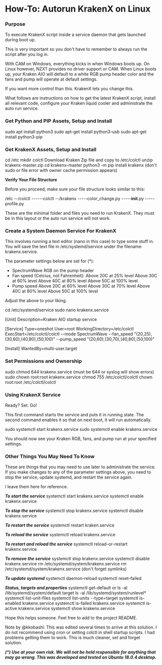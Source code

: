 # How-To: Autorun KrakenX on Linux

### Purpose
To execute KrakenX script inside a service daemon that gets launched during boot up.

This is very important so you don't have to remember to always run the script after you log in.

With CAM on Windows, everything kicks in when Windows boots up. On Linux however, NZXT provides no driver support or CAM. When Linux boots up, your Kraken AIO will default to a white RGB pump header color and the fans and pump will operate at default settings.

If you want more control than this. KrakenX lets you change this.

What follows are instructions on how to get the latest KrakenX script, install all relevant code, configure your Kraken liquid cooler and administrate the auto run service.

### Get Python and PIP Assets, Setup and Install

sudo apt install python3
sudo apt-get install python3-usb
sudo apt-get install python3-pip

### Get KrakenX Assets, Setup and Install

cd /etc
mkdir colctl
Download Kraken Zip file and copy to /etc/colctl
unzip krakenx-master.zip
cd krakenx-master
python3 -m pip install krakenx (don't sudo or file error with owner cache permission appears)

**Verify Your File Structure**

Before you proceed, make sure your file structure looks similar to this:

/etc
--/colctl
------colctl
--/krakenx
-----color_change.py
-----__init__.py
-----profile.py

These are the minimal folder and files you need to run KrakenX. They must be in this layout or the auto run service will not work.

### Create a System Daemon Service For KrakenX

This involves running a text editor (nano in this case) to type some stuff in. You will save the text file in /etc/systemd/service under the filename krakenx.service.

The parameter settings below are set for (*):
- SpectrumWave RGB on the pump header
- Fan speed (Celcius, not Fahrenheit):
    Above 20C at 25% level
    Above 30C at 60% level
    Above 40C at 80% level
    Above 50C at 100% level
- Pump speed
    Above 20C at 60% level
    Above 30C at 70% level
    Above 40C at 80% level
    Above 50C at 100% level

Adjust the above to your liking.

cd /etc/systemd/service
sudo nano krakenx.service

[Unit]
Description=Kraken AIO startup service

[Service]
Type=oneshot
User=root
WorkingDirectory=/etc/colctl
ExecStart=/etc/colctl/colctl --mode SpectrumWave --fan_speed "(20,25),(30,60),(40,80),(50,100)" --pump_speed "(20,60),(30,70),(40,80),(50,100)"

[Install]
WantedBy=multi-user.target

### Set Permissions and Ownership

sudo chmod 644 krakenx.service (must be 644 or syslog will show errors)
sudo chown root:root krakenx.service
chmod 755 /etc/colctl/colctl
chown root:root /etc/colctl/colctl

### Using KrakenX Service

Ready? Set. Go!

This first command starts the service and puts it in running state.
The second command enables it so that on next boot, it will run automatically.

sudo systemctl start krakenx.service
sudo systemctl enable krakenx.service

You should now see your Kraken RGB, fans, and pump run at your specified settings.

### Other Things You May Need To Know

These are things that you may need to use later to administrate the service. If you make changes to any of the parameter settings above, you need to stop the service, update systemd, and restart the service again.

I leave them here for reference.

**_To start the service_**
systemctl start krakenx.service
systemctl enable krakenx.service
	
**_To stop the service_**
systemctl stop krakenx.service
systemctl disable krakenx.service

**_To restart the service_**
systemctl restart kraken.service
	
**_To reload the service_**
systemctl reload krakenx.service
	
**_To restart and reload the service_**
systemctl reload-or-restart krakenx.service
	
**_To remove the service_**
systemctl stop krakenx.service
systemctl disable krakenx.service
rm /etc/systemd/system/krakenx.service
rm /etc/systemd/system/krakenx.service (don't forget symlinks)

**_To update systemd_**
systemctl daemon-reload
systemctl reset-failed
	
**_Status, targets and properties_**
systemctl get-default or ls -al /lib/systemd/system/default.target
ls -al /lib/systemd/system/runlevel*
systemctl list-unit-files
systemctl list-units --type=target
systemctl is-enabled krakenx.service
systemctl is-failed krakenx.service
systemctl is-active krakenx.service
systemctl show krakenx.service

Hope this helps someone. Feel free to add to the project README.

Note by @kkobashi: This was edited several times to arrive at this solution. I do not recommend using cron or setting colctl in shell startup scripts. I had problems getting them to work. This is much cleaner, set and forget solution.

**_(*) Use at your own risk. We will not be held responsible for anything that may go wrong. This was developed and tested on Ubuntu 18.0.4 desktop._**
